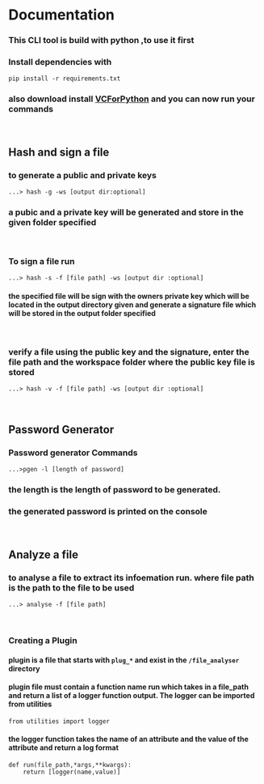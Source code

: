 # Documentation
### This CLI tool is build with python ,to use it first 
### Install dependencies with
    pip install -r requirements.txt

### also download install [VCForPython](https://www.microsoft.com/en-us/download/details.aspx?id=44266) and you can now run your commands



&nbsp;
## Hash and sign a file
### to generate a public and private keys
    ...> hash -g -ws [output dir:optional]
### a pubic and a private key will be generated and store in the given folder specified 


&nbsp; 

### To sign a file run
    ...> hash -s -f [file path] -ws [output dir :optional]
#### the specified file will be sign with the owners private key which will be located in the output directory given  and generate a signature file which will be stored in the output folder specified

&nbsp; 



### verify a file using the public key and the signature, enter the file path and the workspace folder where the public key file is stored
    ...> hash -v -f [file path] -ws [output dir :optional]


&nbsp;


## Password Generator
### Password generator Commands 
    ...>pgen -l [length of password]
### the length is the length of password to be generated.
### the generated password is printed on the console

&nbsp;


## Analyze  a file
### to analyse a file to extract its infoemation run. where file path is the path to the file to be used

    ...> analyse -f [file path]

&nbsp;

### Creating a Plugin
#### plugin is a file that starts with `plug_*` and exist in the `/file_analyser` directory
#### plugin file must contain a function name run which takes in a file_path and return a list of a logger function output. The logger can be imported from utilities
    from utilities import logger
#### the logger function takes the name of an attribute and the value of the attribute and return a log format
    def run(file_path,*args,**kwargs):
        return [logger(name,value)]

